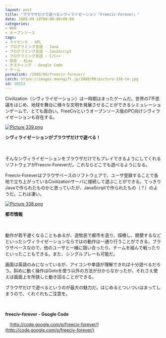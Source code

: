 ```yaml
---
layout: post
title: "ブラウザだけで遊べるシヴィライゼーション「Freeciv-Forever」"
date: 2008-09-18T09:00:00+09:00
categories:
- Web
- オープンソース
tags: 
- ライセンス - GPL
- プログラミング言語 - Java
- プログラミング言語 - JavaScript
- プログラミング言語 - C/C++
- 技術 - Ajax
- ホスティング - Google Code
- ゲーム
permalink: /2008/09/freeciv-forever/
catch: https://images.moongift.jp/2008/09/picture-338-tm.jpg
id: 10553
---
```

Civilization（シヴィライゼーション）は一時期はまったゲームだ。世界の7不思議をはじめ、地球を舞台に様々な文明を発展させることができるシミュレーションゲームで、とても面白い。FreeCivというオープンソース版のPC向けシヴィライゼーションも存在する。

  

[![Picture 339.png](https://images.moongift.jp/2008/09/picture-339-tm.jpg)](https://images.moongift.jp/2008/09/picture-339.jpg)  
  
**シヴィライゼーションがブラウザだけで遊べる！**

  

　

  

そんなシヴィライゼーションをブラウザだけでもプレイできるようにしてくれるソフトウェアがFreeciv-Foreverだ。これならどこでも遊べるようになる。

  
  
<!--more-->  

Freeciv-Foreverはブラウザベースのソフトウェアで、ユーザ登録することで各地で立ち上がっているCivilizationサーバに接続して遊ぶことができる。てっきりJavaで作られたものかと思っていたが、JavaScriptで作られたもの（？）のようだ。これは凄い。

  

[![Picture 338.png](https://images.moongift.jp/2008/09/picture-338-tm.jpg)](https://images.moongift.jp/2008/09/picture-338.jpg)  
  
**都市情報**

  

　

  

動作が若干遅くなることもあるが、遊牧民で都市を造り、探検し、開墾するなどといったシヴィライゼーションならではの動作は一通り行うことができる。ブラウザベースなので、他のユーザと一緒に競い合ったり、チームを組んで戦ったりといったこともできる。また、シングルプレーも可能だ。

  

画面は英語のみになっているが、アイコンや単語が理解できれば十分遊べるだろう。斜めに動く操作はGotoを使う以外の方法が分からなかったが、それさえ使えば画面上を所狭しと動き回ることができる。

  

ブラウザだけで遊べるというのが最大の魅力だ。はじめるとついついはまってしまうので、くれぐれもご注意を。

  

　

  

**freeciv-forever - Google Code**  
  
　[http://code.google.com/p/freeciv-forever/](http://code.google.com/p/freeciv-forever/)

  
